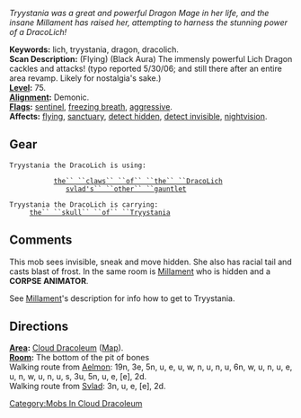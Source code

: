 *Tryystania was a great and powerful Dragon Mage in her life, and the
insane Millament has raised her, attempting to harness the stunning
power of a DracoLich!*

**Keywords:** lich, tryystania, dragon, dracolich.  
**Scan Description:** (Flying) (Black Aura) The immensly powerful Lich
Dragon cackles and attacks! (typo reported 5/30/06; and still there
after an entire area revamp. Likely for nostalgia's sake.)  
**[Level](Level.md "wikilink"):** 75.  
**[Alignment](Alignment.md "wikilink"):** Demonic.  
**[Flags](:Category:_Mob_Types.md "wikilink"):**
[sentinel](Sentinel_Mobs.md "wikilink"), [freezing
breath](Breathing_Mobs.md "wikilink"),
[aggressive](Aggressive_Mobs.md "wikilink").  
**Affects:** [flying](Flying.md "wikilink"),
[sanctuary](Sanctuary.md "wikilink"), [detect
hidden](Detect_Hidden.md "wikilink"), [detect
invisible](Detect_Invis.md "wikilink"),
[nightvision](Nightvision.md "wikilink").  

## Gear

`Tryystania the DracoLich is using:`  
  
<wielded>`           `[`the`` ``claws`` ``of`` ``the`` ``DracoLich`](Claws_Of_The_DracoLich.md "wikilink")  
<held>`              `[`svlad's`` ``other`` ``gauntlet`](Svlad's_Other_Gauntlet.md "wikilink")

`Tryystania the DracoLich is carrying:`  
`     `[`the`` ``skull`` ``of`` ``Tryystania`](Skull_Of_Tryystania.md "wikilink")

## Comments

This mob sees invisible, sneak and move hidden. She also has racial tail
and casts blast of frost. In the same room is
[Millament](Millament_The_Mad_Necromancer.md "wikilink") who is hidden
and a <b>CORPSE ANIMATOR</b>.

See [Millament](Millament_The_Mad_Necromancer.md "wikilink")'s
description for info how to get to Tryystania.

## Directions

**[Area](:Category:_Areas.md "wikilink"):** [ Cloud
Dracoleum](:Category:_Cloud_Dracoleum.md "wikilink")
([Map](Cloud_Dracoleum_Map.md "wikilink")).  
**[Room](:Category:_Rooms.md "wikilink"):** The bottom of the pit of
bones  
Walking route from [Aelmon](Aelmon.md "wikilink"): 19n, 3e, 5n, u, e, u,
w, n, u, n, u, 6n, w, u, n, u, e, u, n, w, u, n, u, s, 3u, 5n, u, e,
\[e\], 2d.  
Walking route from [Svlad](Svlad_The_Very_Burly.md "wikilink"): 3n, u,
e, \[e\], 2d.  

[Category:Mobs In Cloud
Dracoleum](Category:Mobs_In_Cloud_Dracoleum "wikilink")
